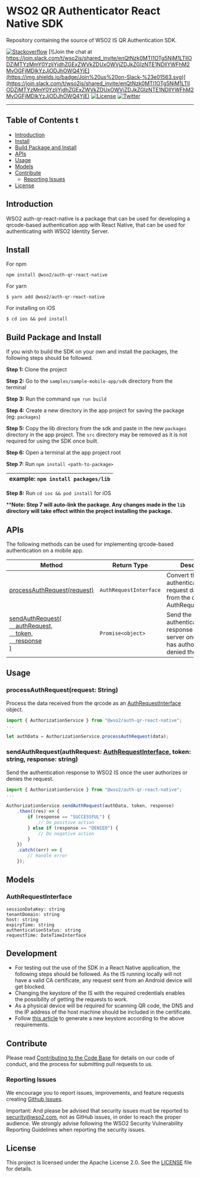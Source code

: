 # WSO2 QR Authenticator React Native SDK

Repository containing the source of WSO2 IS QR Authentication SDK.

[![Stackoverflow](https://img.shields.io/badge/Ask%20for%20help%20on-Stackoverflow-orange)](https://stackoverflow.com/questions/tagged/wso2is)
[![Join the chat at https://join.slack.com/t/wso2is/shared_invite/enQtNzk0MTI1OTg5NjM1LTllODZiMTYzMmY0YzljYjdhZGExZWVkZDUxOWVjZDJkZGIzNTE1NDllYWFhM2MyOGFjMDlkYzJjODJhOWQ4YjE](https://img.shields.io/badge/Join%20us%20on-Slack-%23e01563.svg)](https://join.slack.com/t/wso2is/shared_invite/enQtNzk0MTI1OTg5NjM1LTllODZiMTYzMmY0YzljYjdhZGExZWVkZDUxOWVjZDJkZGIzNTE1NDllYWFhM2MyOGFjMDlkYzJjODJhOWQ4YjE)
[![License](https://img.shields.io/badge/License-Apache%202.0-blue.svg)](https://github.com/wso2-extensions/identity-outbound-auth-push/blob/master/LICENSE)
[![Twitter](https://img.shields.io/twitter/follow/wso2.svg?style=social&label=Follow)](https://twitter.com/intent/follow?screen_name=wso2)

---

## Table of Contents t

- [Introduction](#introduction)
- [Install](#install)
- [Build Package and Install](#build-package-and-install)
- [APIs](#apis)
- [Usage](#usage)
- [Models](#models)
- [Contribute](#contribute)
    - [Reporting Issues](#reporting-issues)
- [License](#license)


## Introduction

WSO2 auth-qr-react-native is a package that can be used for developing a qrcode-based authentication app with React
Native, that can be used for authenticating with WSO2 Identity Server.

## Install


For npm
```
npm install @wso2/auth-qr-react-native
```
For yarn
```
$ yarn add @wso2/auth-qr-react-native
```

For installing on iOS
```
$ cd ios && pod install
```

## Build Package and Install

If you wish to build the SDK on your own and install the packages, the following steps should be followed.

**Step 1:** Clone the project

**Step 2:** Go to the `samples/sample-mobile-app/sdk` directory from the terminal

**Step 3:** Run the command `npm run build`

**Step 4:** Create a new directory in the app project for saving the package (eg: `packages`)

**Step 5:** Copy the lib directory from the sdk and paste in the new `packages` directory in the app project.
The `src` directory may be removed as it is not required for using the SDK once built.

**Step 6:** Open a terminal at the app project root

**Step 7:** Run `npm install <path-to-package>`

| example: `npm install packages/lib` |
|----------------------------------|

**Step 8:** Run `cd ios && pod install` for iOS

****Note: Step 7 will auto-link the package. Any changes made in the `lib` directory will take effect within the project
installing the package.**


## APIs

The following methods can be used for implementing qrcode-based authentication on a mobile app.

| Method                      | Return Type               | Description           |
|-----------------------------|---------------------------|-----------------------|
| [processAuthRequest(request)](#processauthrequestrequest-json) | `AuthRequestInterface`      | Convert the authentication request data received from the qrcode to AuthRequestInterface |
| [sendAuthRequest(<br/>&nbsp;&nbsp;&nbsp;&nbsp;authRequest, <br/>&nbsp;&nbsp;&nbsp;&nbsp;token,<br/>&nbsp;&nbsp;&nbsp;&nbsp;response<br/>)](#sendauthrequestauthrequest-authrequest-response-string-account-account) | `Promise<object>` | Send the authentication response to the server once the user has authorized or denied the request |

## Usage

### processAuthRequest(request: String)
Process the data received from the qrcode as an [AuthRequestInterface](#authrequestinterface) object.

```ts
import { AuthorizationService } from "@wso2/auth-qr-react-native";
...

let authData = AuthorizationService.processAuthRequest(data);
```

### sendAuthRequest(authRequest: [AuthRequestInterface](#authrequestinterface), token: string, response: string)
Send the authentication response to WSO2 IS once the user authorizes or denies the request.

```ts
import { AuthorizationService } from "@wso2/auth-qr-react-native";
...

AuthorizationService.sendAuthRequest(authData, token, response)
    .then((res) => {
        if (response == "SUCCESSFUL") {
            // Do positive action
        } else if (response == "DENIED") {
            // Do negative action
        }
    })
    .catch((err) => {
        // Handle error
    });
```
## Models

### AuthRequestInterface
```
sessionDataKey: string
tenantDomain: string
host: string
expiryTime: string
authenticationStatus: string
requestTime: DateTimeInterface
```

## Development
- For testing out the use of the SDK in a React Native application, the following steps should be followed. As the IS running locally will not have a valid CA certificate, any request sent from an Android device will get blocked.
- Changing the keystore of the IS with the required credentials enables the possibility of getting the requests to work.
- As a physical device will be required for scanning QR code, the DNS and the IP address of the host machine should be included in the certificate.
- Follow [this article](https://kushanbhareti.medium.com/react-native-android-fixing-ssl-issues-for-communicating-with-local-identity-server-f126b0ce69a9) to generate a new keystore according to the above requirements.


## Contribute

Please read [Contributing to the Code Base](http://wso2.github.io/) for details on our code of conduct, and the process for submitting pull requests to us.

### Reporting Issues

We encourage you to report issues, improvements, and feature requests creating [Github Issues](https://github.com/wso2-extensions/identity-outbound-auth-push/issues).

Important: And please be advised that security issues must be reported to security@wso2.com, not as GitHub issues, in order to reach the proper audience. We strongly advise following the WSO2 Security Vulnerability Reporting Guidelines when reporting the security issues.

## License

This project is licensed under the Apache License 2.0. See the [LICENSE](../LICENSE) file for details.
